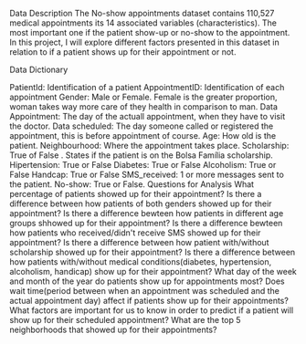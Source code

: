 Data Description
The No-show appointments dataset contains 110,527 medical appointments its 14 associated variables (characteristics). The most important one if the patient show-up or no-show to the appointment. In this project, I will explore different factors presented in this dataset in relation to if a patient shows up for their appointment or not.

Data Dictionary

PatientId: Identification of a patient
AppointmentID: Identification of each appointment
Gender: Male or Female. Female is the greater proportion, woman takes way more care of they health in comparison to man.
Data Appointment: The day of the actuall appointment, when they have to visit the doctor.
Data scheduled: The day someone called or registered the appointment, this is before appointment of course.
Age: How old is the patient.
Neighbourhood: Where the appointment takes place.
Scholarship: True of False . States if the patient is on the Bolsa Família scholarship.
Hipertension: True or False
Diabetes: True or False
Alcoholism: True or False
Handcap: True or False
SMS_received: 1 or more messages sent to the patient.
No-show: True or False.
Questions for Analysis
What percentage of patients showed up for their appointment?
Is there a difference between how patients of both genders showed up for their appointment?
Is there a difference bewteen how patients in different age groups shhowed up for their appointment?
Is there a difference bewteen how patients who received/didn't receive SMS showed up for their appointment?
Is there a difference between how patient with/without scholarship showed up for their appointment?
Is there a difference between how patients with/without medical conditions(diabetes, hypertension, alcoholism, handicap) show up for their appointment?
What day of the week and month of the year do patients show up for appointments most?
Does wait time(period between when an appointment was scheduled and the actual appointment day) affect if patients show up for their appointments?
What factors are important for us to know in order to predict if a patient will show up for their scheduled appointment?
What are the top 5 neighborhoods that showed up for their appointments?